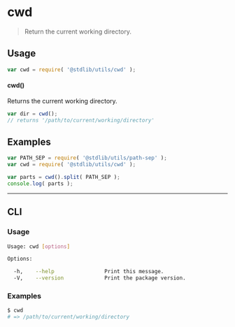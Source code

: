 # cwd

> Return the current working directory.


<!-- <usage> -->

## Usage

``` javascript
var cwd = require( '@stdlib/utils/cwd' );
```

#### cwd()

Returns the current working directory.

``` javascript
var dir = cwd();
// returns '/path/to/current/working/directory'
```

<!-- </usage> -->


<!-- <examples> -->

## Examples

``` javascript
var PATH_SEP = require( '@stdlib/utils/path-sep' );
var cwd = require( '@stdlib/utils/cwd' );

var parts = cwd().split( PATH_SEP );
console.log( parts );
```

<!-- </examples> -->


<!-- <cli> -->

---

## CLI

<!-- <usage> -->

### Usage

``` bash
Usage: cwd [options]

Options:

  -h,    --help                Print this message.
  -V,    --version             Print the package version.
```

<!-- </usage> -->


<!-- <examples> -->

### Examples

``` bash
$ cwd
# => /path/to/current/working/directory
```

<!-- </examples> -->

<!-- </cli> -->


<!-- <links> -->

<!-- </links> -->
